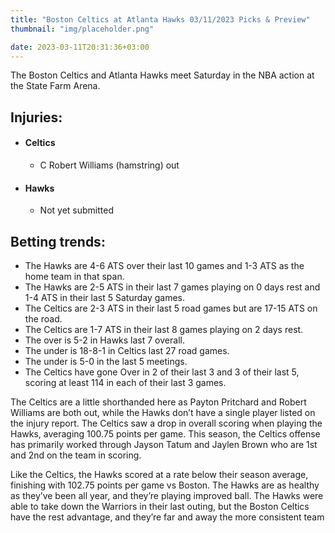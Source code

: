 ```yaml
---
title: "Boston Celtics at Atlanta Hawks 03/11/2023 Picks & Preview"
thumbnail: "img/placeholder.png"

date: 2023-03-11T20:31:36+03:00
---
```

The Boston Celtics and Atlanta Hawks meet Saturday in the NBA action at the State Farm Arena.<!--more-->
## Injuries:

  - #### Celtics

    - C Robert Williams (hamstring) out

  - #### Hawks

    - Not yet submitted

## Betting trends:

  - The Hawks are 4-6 ATS over their last 10 games and 1-3 ATS as the home team in that span.
  - The Hawks are 2-5 ATS in their last 7 games playing on 0 days rest and 1-4 ATS in their last 5 Saturday games.
  - The Celtics are 2-3 ATS in their last 5 road games but are 17-15 ATS on the road. 
  - The Celtics are 1-7 ATS in their last 8 games playing on 2 days rest.
  - The over is 5-2 in Hawks last 7 overall.
  - The under is 18-8-1 in Celtics last 27 road games.
  - The under is 5-0 in the last 5 meetings.
  - The Celtics have gone Over in 2 of their last 3 and 3 of their last 5, scoring at least 114 in each of their last 3 games.


The Celtics are a little shorthanded here as Payton Pritchard and Robert Williams are both out, while the Hawks don’t have a single player listed on the injury report. The Celtics saw a drop in overall scoring when playing the Hawks, averaging 100.75 points per game.  This season, the Celtics offense has primarily worked through Jayson Tatum and Jaylen Brown who are 1st and 2nd on the team in scoring.

Like the Celtics, the Hawks scored at a rate below their season average, finishing with 102.75 points per game vs Boston. The Hawks are as healthy as they’ve been all year, and they’re playing improved ball. The Hawks were able to take down the Warriors in their last outing, but the Boston Celtics have the rest advantage, and they’re far and away the more consistent team
